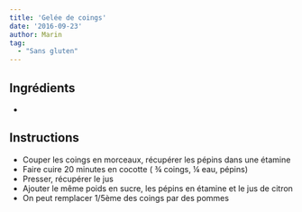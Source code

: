 ```yaml
---
title: 'Gelée de coings'
date: '2016-09-23'
author: Marin
tag: 
  - "Sans gluten"
---
```

## Ingrédients
- 

## Instructions
- Couper les coings en morceaux, récupérer les pépins dans une étamine
- Faire cuire 20 minutes en cocotte ( ¾ coings, ¼ eau, pépins)
- Presser, récupérer le jus
- Ajouter le même poids en sucre, les pépins en étamine et le jus de citron
- On peut remplacer 1/5ème des coings par des pommes

